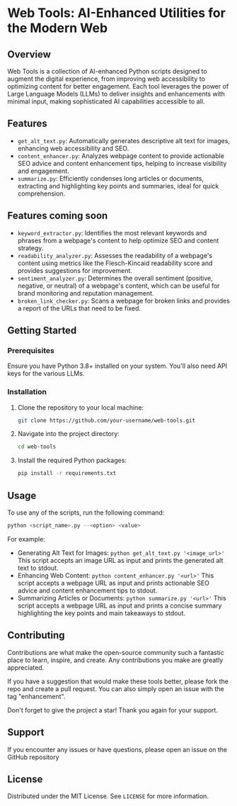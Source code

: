 # Web Tools: AI-Enhanced Utilities for the Modern Web

## Overview
Web Tools is a collection of AI-enhanced Python scripts designed to augment the digital experience, from improving web accessibility to optimizing content for better engagement. Each tool leverages the power of Large Language Models (LLMs) to deliver insights and enhancements with minimal input, making sophisticated AI capabilities accessible to all.

## Features
- `get_alt_text.py`: Automatically generates descriptive alt text for images, enhancing web accessibility and SEO.
- `content_enhancer.py`: Analyzes webpage content to provide actionable SEO advice and content enhancement tips, helping to increase visibility and engagement.
- `summarize.py`: Efficiently condenses long articles or documents, extracting and highlighting key points and summaries, ideal for quick comprehension.

## Features coming soon
- `keyword_extractor.py`: Identifies the most relevant keywords and phrases from a webpage's content to help optimize SEO and content strategy.
- `readability_analyzer.py`: Assesses the readability of a webpage's content using metrics like the Flesch-Kincaid readability score and provides suggestions for improvement.
- `sentiment_analyzer.py`: Determines the overall sentiment (positive, negative, or neutral) of a webpage's content, which can be useful for brand monitoring and reputation management.
- `broken_link_checker.py`: Scans a webpage for broken links and provides a report of the URLs that need to be fixed.

## Getting Started

### Prerequisites
Ensure you have Python 3.8+ installed on your system. You'll also need API keys for the various LLMs.

### Installation
1. Clone the repository to your local machine:
   ```sh
   git clone https://github.com/your-username/web-tools.git
   ```
2. Navigate into the project directory:
   ```sh
   cd web-tools
   ```
3. Install the required Python packages:
   ```sh
   pip install -r requirements.txt
   ```

## Usage
To use any of the scripts, run the following command:

```sh
python <script_name>.py --<option> <value>
```

For example:
- Generating Alt Text for Images: `python get_alt_text.py '<image_url>'`
This script accepts an image URL as input and prints the generated alt text to stdout.
- Enhancing Web Content: `python content_enhancer.py '<url>'`
This script accepts a webpage URL as input and prints actionable SEO advice and content enhancement tips to stdout.
- Summarizing Articles or Documents: `python summarize.py '<url>'`
This script accepts a webpage URL as input and prints a concise summary highlighting the key points and main takeaways to stdout.

## Contributing
Contributions are what make the open-source community such a fantastic place to learn, inspire, and create. Any contributions you make are greatly appreciated.

If you have a suggestion that would make these tools better, please fork the repo and create a pull request. You can also simply open an issue with the tag "enhancement".

Don't forget to give the project a star! Thank you again for your support.

## Support
If you encounter any issues or have questions, please open an issue on the GitHub repository

## License
Distributed under the MIT License. See `LICENSE` for more information.